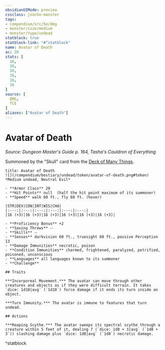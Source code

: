 ```yaml
---
obsidianUIMode: preview
cssclass: json5e-monster
tags:
- compendium/src/5e/dmg
- monster/size/medium
- monster/type/undead
statblock: true
statblock-link: "#^statblock"
name: Avatar of Death
ac: 20
stats: [
  16,
  16,
  16,
  16,
  16,
  16
]
source: [
  DMG,
  TCE
]
aliases: ["Avatar of Death"]
---
```

# Avatar of Death
*Source: Dungeon Master's Guide p. 164, Tasha's Cauldron of Everything*  

Summoned by the "Skull" card from the [Deck of Many Things](/compendium/items/deck-of-many-things.md).

```ad-statblock
title: Avatar of Death
![](/compendium/bestiary/undead/token/avatar-of-death.png#token)
*Medium undead, Neutral Evil*

- **Armor Class** 20 
- **Hit Points** null  (half the hit point maximum of its summoner)
- **Speed** walk 60 ft., fly 60 ft. (hover)

|STR|DEX|CON|INT|WIS|CHA|
|:---:|:---:|:---:|:---:|:---:|:---:|
|16 (+3)|16 (+3)|16 (+3)|16 (+3)|16 (+3)|16 (+3)|

- **Proficiency Bonus** +2
- **Saving Throws** ⏤
- **Skills** ⏤
- **Senses** darkvision 60 ft., truesight 60 ft., passive Perception 13
- **Damage Immunities** necrotic, poison
- **Condition Immunities** charmed, frightened, paralyzed, petrified, poisoned, unconscious
- **Languages** all languages known to its summoner
- **Challenge** 

## Traits

***Incorporeal Movement.*** The avatar can move through other creatures and objects as if they were difficult terrain. It takes `dice: 1d10|avg` (`1d10`) force damage if it ends its turn inside an object.

***Turn Immunity.*** The avatar is immune to features that turn undead.

## Actions

***Reaping Scythe.*** The avatar sweeps its spectral scythe through a creature within 5 feet of it, dealing 7 (`dice: 1d8 + 3|avg` (`1d8 + 3`)) slashing damage plus `dice: 1d8|avg` (`1d8`) necrotic damage.
```
^statblock